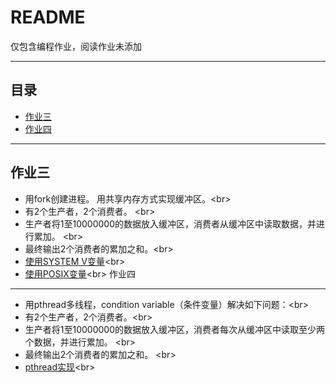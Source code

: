 README
===========================
仅包含编程作业，阅读作业未添加
****
## 目录
* [作业三](#作业三)
* [作业四](#作业四)
****
作业三
-----------
* 用fork创建进程。 用共享内存方式实现缓冲区。\<br>
* 有2个生产者，2个消费者。 \<br>
* 生产者将1至10000000的数据放入缓冲区，消费者从缓冲区中读取数据，并进行累加。 \<br>
* 最终输出2个消费者的累加之和。\<br> 
* [使用SYSTEM V变量](https://github.com/Wanderingqiu/os_homework/blob/master/homework3_SYSTEMV.c)\<br>
* [使用POSIX变量](https://github.com/Wanderingqiu/os_homework/blob/master/homework3_POSIX.c)\<br>
作业四
-----------
* 用pthread多线程，condition variable（条件变量）解决如下问题：\<br>
* 有2个生产者，2个消费者。\<br> 
* 生产者将1至10000000的数据放入缓冲区，消费者每次从缓冲区中读取至少两个数据，并进行累加。 \<br>
* 最终输出2个消费者的累加之和。 \<br>
* [pthread实现](https://github.com/Wanderingqiu/os_homework/blob/master/homework4_pthread.c)\<br>

